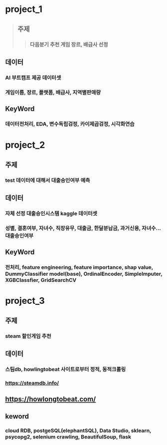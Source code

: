 # project_1
> ## 주제
>> ### 다음분기 추천 게임 장르, 배급사 선정

## 데이터
### AI 부트캠프 제공 데이터셋
### 게임이름, 장르, 플랫폼, 배급사, 지역별판매량

## KeyWord
### 데이터전처리, EDA, 변수독립검정, 카이제곱검정, 시각화연습


# project_2
## 주제
### test 데이터에 대해서 대출승인여부 예측

## 데이터
### 자체 선정 대출승인시스템 kaggle 데이터셋
### 성별, 결혼여부, 자녀수, 직장유무, 대출금, 한달분납금, 과거신용, 자녀수...대출승인여부

## KeyWord
### 전처리, feature engineering, feature importance, shap value,  DummyClassifier model(base), OrdinalEncoder, SimpleImputer, XGBClassfier, GridSearchCV


# project_3
## 주제
### steam 할인게임 추천

## 데이터
### 스팀db, howlingtobeat 사이트로부터 정적, 동적크롤링
### https://steamdb.info/
## https://howlongtobeat.com/

## keword
### cloud RDB, postgeSQL(elephantSQL), Data Studio, sklearn, psycopg2, selenium crawling, BeautifulSoup, flask
